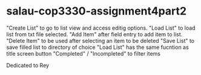 # salau-cop3330-assignment4part2
"Create List" to go to list view and access editig options.
"Load List" to load list from txt file selected.
"Add Item" after field entry to add item to list.
"Delete Item" to be used after selecting an item to be deleted
"Save List" to save filled list to directory of choice
"Load List" has the same fucntion as title screen button
"Completed" / "Incompleted" to filter items


Dedicated to Rey

